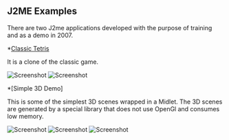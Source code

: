 ## J2ME Examples

There are two J2me applications developed with the purpose of training and as a demo in 2007.

*[Classic Tetris][1]

It is a clone of the classic game.

![Screenshot](blob/master/Classic_Tetris/Screenshots/screen2.png?raw=true) 
![Screenshot](blob/master/Classic_Tetris/Screenshots/screen3.png?raw=true) 


*[Simple 3D Demo]

This is some of the simplest 3D scenes wrapped in a Midlet. 
The 3D scenes are generated by a special library that does not use OpenGl and consumes low memory.


![Screenshot](blob/master/Simple3dDemo/Screenshots/screen2.png?raw=true) 
![Screenshot](blob/master/Simple3dDemo/Screenshots/screen9.png?raw=true) 
![Screenshot](blob/master/Simple3dDemo/Screenshots/screen14.png?raw=true) 






[1]: Classic_Tetris

[2]: Simple3dDemo



